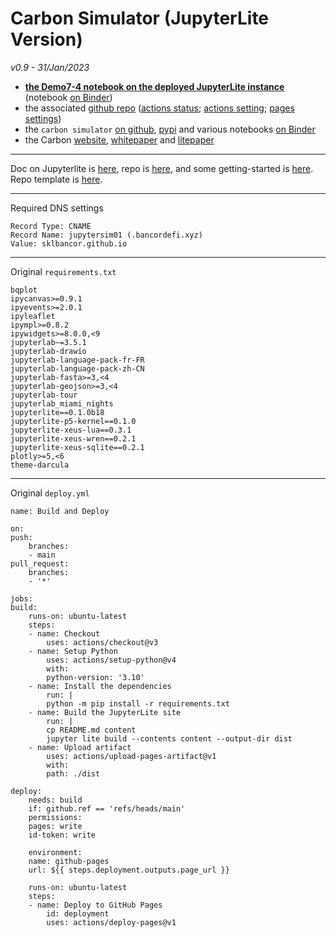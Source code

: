 # Carbon Simulator (JupyterLite Version)
_v0.9 - 31/Jan/2023_

- **[the Demo7-4 notebook on the deployed JupyterLite instance][url_nb]**
 (notebook [on Binder][binder_latest74])
- the associated [github repo][gh] ([actions status][gh_actions]; [actions setting][gh_action_set]; [pages settings][gh_pages_set])
- the `carbon simulator` [on github][simrepo], [pypi][simpypi] and various notebooks [on Binder][binderrepo]
- the Carbon [website][carbonxyz], [whitepaper][whitepaper] and [litepaper][litepaper]

[url]:https://sklbancor.github.io/carbon-sim-jupylite/lab/index.html
[url_nb]:https://sklbancor.github.io/carbon-sim-jupylite/lab?path=demo7-4%2Fdemo7-4.ipynb
[gh]:https://github.com/sklbancor/carbon-sim-jupylite
[gh_actions]:https://github.com/sklbancor/carbon-sim-jupylite/actions
[gh_action_set]:https://github.com/sklbancor/carbon-sim-jupylite/settings/actions
[gh_pages_set]:https://github.com/sklbancor/carbon-sim-jupylite/settings/pages

[carbonxyz]:https://carbondefi.xyz
[whitepaper]:https://carbondefi.xyz/whitepaper
[litepaper]:https://carbondefi.xyz/litepaper
[simrepo]:https://github.com/bancorprotocol/carbon-simulator/
[simpypi]:https://pypi.org/project/carbon-simulator/
[binderrepo]:https://github.com/bancorprotocol/carbon-simulator-binder/
[binder_latest74]:https://mybinder.org/v2/gh/bancorprotocol/carbon-simulator-binder/latest_7_4?labpath=Frozen%2FDemo7-4%2FDemo7-4.ipynb

---

Doc on Jupyterlite is [here][jupyterlite], repo  is [here][jupyterliter], and some getting-started is [here][codesolid]. Repo template is [here][template].


[codesolid]:https://codesolid.com/jupyter-lite-python-in-the-browser-with-serverless-jupyter/
[jupyterlite]:https://jupyterlite.readthedocs.io/en/latest/quickstart/deploy.html
[template]:https://github.com/jupyterlite/demo
[jupyterliter]:https://github.com/jupyterlite/jupyterlite

---

Required DNS settings

    Record Type: CNAME
    Record Name: jupytersim01 (.bancordefi.xyz)
    Value: sklbancor.github.io

---

Original `requirements.txt`

    bqplot
    ipycanvas>=0.9.1
    ipyevents>=2.0.1
    ipyleaflet
    ipympl>=0.8.2
    ipywidgets>=8.0.0,<9
    jupyterlab~=3.5.1
    jupyterlab-drawio
    jupyterlab-language-pack-fr-FR
    jupyterlab-language-pack-zh-CN
    jupyterlab-fasta>=3,<4
    jupyterlab-geojson>=3,<4
    jupyterlab-tour
    jupyterlab_miami_nights
    jupyterlite==0.1.0b18
    jupyterlite-p5-kernel==0.1.0
    jupyterlite-xeus-lua==0.3.1
    jupyterlite-xeus-wren==0.2.1
    jupyterlite-xeus-sqlite==0.2.1
    plotly>=5,<6
    theme-darcula

---

Original `deploy.yml`

    name: Build and Deploy

    on:
    push:
        branches:
        - main
    pull_request:
        branches:
        - '*'

    jobs:
    build:
        runs-on: ubuntu-latest
        steps:
        - name: Checkout
            uses: actions/checkout@v3
        - name: Setup Python
            uses: actions/setup-python@v4
            with:
            python-version: '3.10'
        - name: Install the dependencies
            run: |
            python -m pip install -r requirements.txt
        - name: Build the JupyterLite site
            run: |
            cp README.md content
            jupyter lite build --contents content --output-dir dist
        - name: Upload artifact
            uses: actions/upload-pages-artifact@v1
            with:
            path: ./dist

    deploy:
        needs: build
        if: github.ref == 'refs/heads/main'
        permissions:
        pages: write
        id-token: write

        environment:
        name: github-pages
        url: ${{ steps.deployment.outputs.page_url }}

        runs-on: ubuntu-latest
        steps:
        - name: Deploy to GitHub Pages
            id: deployment
            uses: actions/deploy-pages@v1



